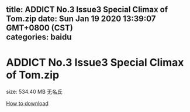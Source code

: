 
title: ADDICT No.3 Issue3 Special Climax of Tom.zip
date: Sun Jan 19 2020 13:39:07 GMT+0800 (CST)    
categories: baidu
---

# ADDICT No.3 Issue3 Special Climax of Tom.zip
size: 534.40 MB
 无名氏
 

[How to download](https://bpcam.bemobtrk.com/go/2ceec3aa-1ca2-46d6-b9ff-aaa5c184517c?jno=4155)